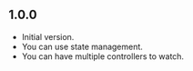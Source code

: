 ## 1.0.0

- Initial version.
- You can use state management.
- You can have multiple controllers to watch.
